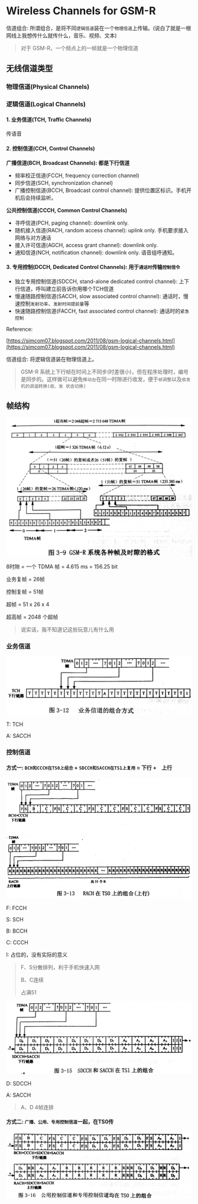 # Wireless Channels for GSM-R

信道组合: 所谓组合，是将不同`逻辑信道`装在一个`物理信道`上传输。\(说白了就是一根网线上我想传什么就传什么，音乐、视频、文本\)

> 对于 GSM-R，一个频点上的一帧就是一个物理信道

## 无线信道类型

### 物理信道\(Physical Channels\)

### 逻辑信道\(Logical Channels\)

#### 1. 业务信道\(TCH, Traffic Channels\)

传语音

#### 2. 控制信道\(CCH, Control Channels\)

**广播信道\(BCH, Broadcast Channels\): 都是下行信道**

* 频率校正信道\(FCCH, frequency correction channel\)
* 同步信道\(SCH, synchronization channel\)
* 广播控制信道\(BCCH, Broadcast control channel\): 提供位置区标识。手机开机后会持续监听。

**公共控制信道\(CCCH, Common Control Channels\)**

* 寻呼信道\(PCH, paging channel\): downlink only.
* 随机接入信道\(RACH, random access channel\): uplink only. 手机要求接入网络与对方通话
* 接入许可信道\(AGCH, access grant channel\): downlink only.
* 通知信道\(NCH, notification channel\): downlink only. 语音组呼通知。

#### 3. 专用控制\(DCCH, Dedicated Control Channels\): 用于`通话时`传输`控制信令`

* 独立专用控制信道\(SDCCH, stand-alone dedicated control channel\): 上下行信道，呼叫建立前告诉你用哪个TCH信道
* 慢速随路控制信道\(SACCH, slow associated control channel\): 通话时，慢速控制`发射功率`、`发射时间提前量`等
* 快速随路控制信道\(FACCH, fast associated control channel\): 通话时的`紧急控制`

Reference:

[https://simcom07.blogspot.com/2011/08/gsm-logical-channels.html](https://simcom07.blogspot.com/2011/08/gsm-logical-channels.html)

信道组合: 将逻辑信道装在物理信道上。

> GSM-R 系统上下行帧在时间上不同步\(时差很小\)，但在程序处理时，编号是同步的。这样做可以避免`移动台`在同一时隙进行收发，便于`帧调整`以及`收发机的调谐转换(收、发 状态切换)`

## 帧结构

![](../.gitbook/assets/gsmr-xi-tong-ge-zhong-zhen-ji-shi-xi-de-ge-shi.jpg)

8时隙 = 一个 TDMA 帧 = 4.615 ms = 156.25 bit

业务复帧 = 26帧

控制复帧 = 51帧

超帧 = 51 x 26 x 4

超高帧 = 2048 个超帧

> 说实话，我不知道记这些玩意儿有什么用

### 业务信道

![](../.gitbook/assets/ye-wu-xin-dao-de-zu-he-fang-shi.jpg)

T: TCH

A: SACCH

### 控制信道

#### 方式一: `BCH和CCCH在TS0上组合` + `SDCCH和SACCH在TS1上复用` = 下行 +　上行

![](../.gitbook/assets/rach-zai-ts0-shang-de-zu-he.jpg)

F: FCCH

S: SCH

B: BCCH

C: CCCH

I: 占位的，没有实际的意义

> F、S分散排列，利于手机快速入网
>
> B、C连续
>
> 占满51

![](../.gitbook/assets/sdcch-he-sacch-zai-ts1-shang-de-zu-he.jpg)

D: SDCCH

A: SACCH

> A、D 4帧连排

#### 方式二: `广播、公用、专用控制信道`一起，在TS0传

![](../.gitbook/assets/suo-you-kong-zhi-xin-dao-jun-zai-ts0-shang-de-zu-he.jpg)

